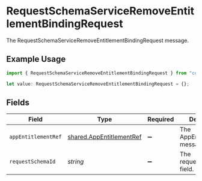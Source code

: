 # RequestSchemaServiceRemoveEntitlementBindingRequest

The RequestSchemaServiceRemoveEntitlementBindingRequest message.

## Example Usage

```typescript
import { RequestSchemaServiceRemoveEntitlementBindingRequest } from "conductorone-sdk-typescript/sdk/models/shared";

let value: RequestSchemaServiceRemoveEntitlementBindingRequest = {};
```

## Fields

| Field                                                                       | Type                                                                        | Required                                                                    | Description                                                                 |
| --------------------------------------------------------------------------- | --------------------------------------------------------------------------- | --------------------------------------------------------------------------- | --------------------------------------------------------------------------- |
| `appEntitlementRef`                                                         | [shared.AppEntitlementRef](../../../sdk/models/shared/appentitlementref.md) | :heavy_minus_sign:                                                          | The AppEntitlementRef message.                                              |
| `requestSchemaId`                                                           | *string*                                                                    | :heavy_minus_sign:                                                          | The requestSchemaId field.                                                  |